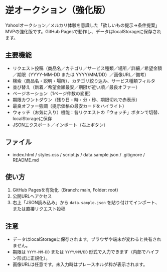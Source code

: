 # 逆オークション（強化版）

Yahoo!オークション／メルカリ体験を意識した「欲しいもの提示→条件提案」MVPの強化版です。GitHub Pagesで動作し、データはlocalStorageに保存されます。

## 主要機能
- リクエスト投稿（商品名／カテゴリ／サービス種類／場所／詳細／希望金額／期限（YYYY-MM-DD または YYYY/MM/DD）／画像URL／備考）
- 検索（商品名・説明・場所）、カテゴリ絞り込み、サービス種類フィルタ
- 並び替え（新着／希望金額最安／期限が近い順／最良オファー）
- ページネーション（1ページ件数の変更）
- 期限カウントダウン（残り日・時・分・秒、期限切れで赤表示）
- 最良オファー強調（提示価格の最安カードをハイライト）
- ウォッチ（お気に入り）機能：各リクエストの「ウォッチ」ボタンで切替、localStorageに保存
- JSONエクスポート／インポート（右上ボタン）

## ファイル
- index.html / styles.css / script.js / data.sample.json / .gitignore / README.md

## 使い方
1. GitHub Pagesを有効化（Branch: main, Folder: root）
2. 公開URLへアクセス
3. 右上「JSON読み込み」から `data.sample.json` を貼り付けてインポート、または直接リクエスト投稿

## 注意
- データはlocalStorageに保存されます。ブラウザや端末が変わると共有されません。
- 期限は `YYYY-MM-DD` または `YYYY/MM/DD` 形式で入力できます（内部でハイフン形式に正規化）。
- 画像URLは任意です。未入力時はプレースホルダ枠が表示されます。
